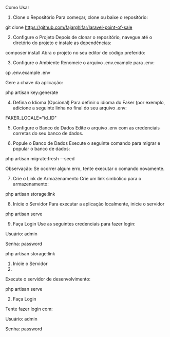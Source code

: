 Como Usar
1. Clone o Repositório
Para começar, clone ou baixe o repositório:

git clone https://github.com/fajarghifar/laravel-point-of-sale

2. Configure o Projeto
Depois de clonar o repositório, navegue até o diretório do projeto e instale as dependências:


composer install
Abra o projeto no seu editor de código preferido:



3. Configure o Ambiente
Renomeie o arquivo .env.example para .env:

cp .env.example .env

Gere a chave da aplicação:

php artisan key:generate

4. Defina o Idioma  (Opcional)
Para definir o idioma do Faker (por exemplo, adicione a seguinte linha no final do seu arquivo .env:

FAKER_LOCALE="id_ID"

5. Configure o Banco de Dados
Edite o arquivo .env com as credenciais corretas do seu banco de dados.

6. Popule o Banco de Dados
Execute o seguinte comando para migrar e popular o banco de dados:

php artisan migrate:fresh --seed

Observação: Se ocorrer algum erro, tente executar o comando novamente.

7. Crie o Link de Armazenamento
Crie um link simbólico para o armazenamento:

php artisan storage:link

8. Inicie o Servidor
Para executar a aplicação localmente, inicie o servidor 


php artisan serve

9. Faça Login
Use as seguintes credenciais para fazer login:

Usuário: admin

Senha: password



php artisan storage:link

1. Inicie o Servidor
2. 
Execute o servidor de desenvolvimento:

php artisan serve

2. Faça Login

Tente fazer login com:

Usuário: admin

Senha: password

